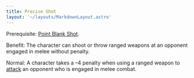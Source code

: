 ```yaml
---
title: Precise Shot
layout: '~/layouts/MarkdownLayout.astro'
---
```

Prerequisite: [Point Blank Shot](/modern.d20.srd/feats/point.blank.shot).

Benefit: The character can shoot or throw ranged weapons at an opponent
engaged in melee without penalty.

Normal: A character takes a –4 penalty when using a ranged weapon to
[attack](/modern.d20.srd/combat/attack.roll) an opponent who is engaged in
melee combat.


